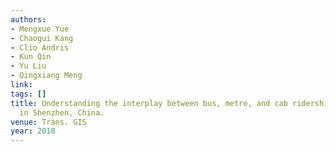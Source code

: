 ```yaml
---
authors:
- Mengxue Yue
- Chaogui Kang
- Clio Andris
- Kun Qin
- Yu Liu
- Qingxiang Meng
link:
tags: []
title: Understanding the interplay between bus, metro, and cab ridership dynamics
  in Shenzhen, China.
venue: Trans. GIS
year: 2018
---
```

